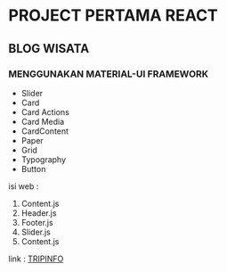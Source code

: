 # PROJECT PERTAMA REACT
## BLOG WISATA

### MENGGUNAKAN MATERIAL-UI FRAMEWORK
- Slider
- Card
- Card Actions
- Card Media
- CardContent
- Paper
- Grid
- Typography
- Button



isi web :
1. Content.js
2. Header.js
3. Footer.js
4. Slider.js
5. Content.js

link : [TRIPINFO](https://mytripinfo.netlify.com/)

